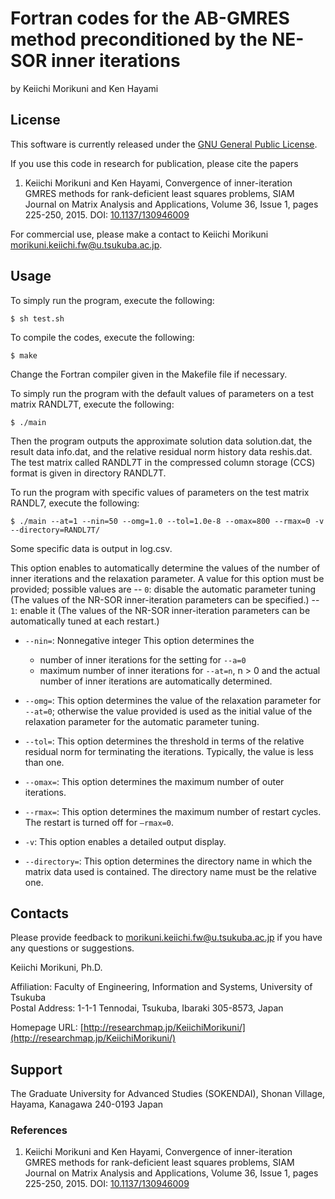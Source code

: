 # Fortran codes for the AB-GMRES method preconditioned by the NE-SOR inner iterations

by Keiichi Morikuni and Ken Hayami

## License

This software is currently released under the [GNU General Public License](http://www.gnu.org/copyleft/gpl.html).

If you use this code in research for publication, please cite the papers

1. Keiichi Morikuni and Ken Hayami, Convergence of inner-iteration GMRES methods for rank-deficient least squares problems, SIAM Journal on Matrix Analysis and Applications, Volume 36, Issue 1, pages 225-250, 2015. DOI: [10.1137/130946009](https://doi.org/10.1137/130946009)

For commercial use, please make a contact to
Keiichi Morikuni [morikuni.keiichi.fw@u.tsukuba.ac.jp](mailto:morikuni.keiichi.fw@u.tsukuba.ac.jp).


## Usage

To simply run the program, execute the following:

```
$ sh test.sh
```

To compile the codes, execute the following:

```
$ make
```

Change the Fortran compiler given in the Makefile file if necessary.

To simply run the program with the default values of parameters on a test matrix RANDL7T, execute the following:

```
$ ./main 
```
Then the program outputs the approximate solution data solution.dat, the result data info.dat, and the relative residual norm history data reshis.dat.
The test matrix called RANDL7T in the compressed column storage (CCS) format is given in directory RANDL7T.

To run the program with specific values of parameters on the test matrix RANDL7, execute the following:

```
$ ./main --at=1 --nin=50 --omg=1.0 --tol=1.0e-8 --omax=800 --rmax=0 -v --directory=RANDL7T/
```

Some specific data is output in log.csv.

This option enables to automatically determine the values of the number of inner
iterations and the relaxation parameter. A value for this option must be provided;
possible values are
-- `0`: disable the automatic parameter tuning (The values of the NR-SOR inner-iteration parameters can be specified.)
-- `1`: enable it (The values of the NR-SOR inner-iteration parameters can be automatically tuned at each restart.)

- `--nin=`: Nonnegative integer
This option determines the  
	- number of inner iterations for the setting for `--a=0`
	- maximum number of inner iterations for `--at=n`, n > 0 and the actual number of inner iterations are automatically determined.

- `--omg=`: This option determines the value of the relaxation parameter for `--at=0`; otherwise the value provided is used as the initial value of the relaxation parameter for the automatic parameter tuning.

- `--tol=`: This option determines the threshold in terms of the relative residual norm for terminating the iterations. Typically, the value is less than one.

- `--omax=`: This option determines the maximum number of outer iterations.

- `--rmax=`: This option determines the maximum number of restart cycles. The restart is turned off for `—rmax=0`.

- `-v`: This option enables a detailed output display.  

- `--directory=`: This option determines the directory name in which the matrix data used is contained. 
The directory name must be the relative one.

## Contacts

Please provide feedback to [morikuni.keiichi.fw@u.tsukuba.ac.jp](mailto:morikuni.keiichi.fw@u.tsukuba.ac.jp) if you have any questions or suggestions.

Keiichi Morikuni, Ph.D.  

Affiliation: Faculty of Engineering, Information and Systems, University of Tsukuba  
Postal Address: 1-1-1 Tennodai, Tsukuba, Ibaraki 305-8573, Japan

Homepage URL: [http://researchmap.jp/KeiichiMorikuni/](http://researchmap.jp/KeiichiMorikuni/)

## Support

The Graduate University for Advanced Studies (SOKENDAI), Shonan Village, Hayama, Kanagawa 240-0193 Japan


### References

1. Keiichi Morikuni and Ken Hayami, Convergence of inner-iteration GMRES methods for rank-deficient least squares problems, SIAM Journal on Matrix Analysis and Applications, Volume 36, Issue 1, pages 225-250, 2015. DOI: [10.1137/130946009](https://doi.org/10.1137/130946009)

